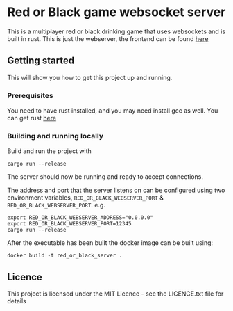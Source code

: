 # Red or Black game websocket server
This is a multiplayer red or black drinking game that uses websockets and is built in rust. This is just the webserver, the frontend can be found [here](https://github.com/mickjohn/red_or_black_frontend)

## Getting started
This will show you how to get this project up and running.

### Prerequisites
You need to have rust installed, and you may need install gcc as well. You can get rust [here](https://rustup.rs/)

### Building and running locally
Build and run the project with
```
cargo run --release
```
The server should now be running and ready to accept connections.

The address and port that the server listens on can be configured using two environment variables, `RED_OR_BLACK_WEBSERVER_PORT` & `RED_OR_BLACK_WEBSERVER_PORT`. e.g.

```
export RED_OR_BLACK_WEBSERVER_ADDRESS="0.0.0.0"
export RED_OR_BLACK_WEBSERVER_PORT=12345
cargo run --release
```

After the executable has been built the docker image can be built using:
```
docker build -t red_or_black_server .
```
## Licence
This project is licensed under the MIT Licence - see the LICENCE.txt file for details
